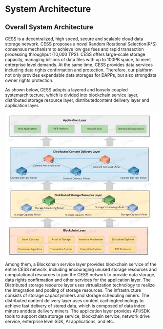 # System Architecture

## Overall System Architecture

CESS is a decentralized, high speed, secure and scalable cloud data storage network. CESS proposes a novel Random Rotational Selection(R²S) consensus mechanism to achieve low gas fees and rapid transaction processing throughput (10,000 TPS). CESS offers large-scale storage capacity, managing billions of data files with up to 100PB space, to meet enterprise level demands. At the same time, CESS provides data services including data rights confirmation and protection. Therefore, our platform not only provides expandable data storages for DAPPs, but also strongdata owner rights protection.

As shown below, CESS adopts a layered and loosely coupled systemarchitecture, which is divided into blockchain service layer, distributed storage resource layer, distributedcontent delivery layer and application layer.

![Layered-system architecture](../assets/concepts/system-architecture/layered-system-architecture.png)

Among them, a Blockchain service layer provides blockchain service of the entire CESS network, including encouraging unused storage resources and computational resources to join the CESS network to provide data storage, data rights confirmation and other services for the
application layer. The Distributed storage resource layer uses virtualization technology to realize the integration and pooling of storage resources. The infrastructure consists of storage capacityminers and storage scheduling miners. The distributed content delivery layer uses content cachingtechnology to achieve fast delivery of stored data, which is composed of data index miners anddata delivery miners. The application layer provides API/SDK tools to support data storage service, blockchain service, network drive service, enterprise level SDK, AI applications, and etc.
